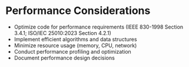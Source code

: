 # Performance Considerations
- Optimize code for performance requirements (IEEE 830-1998 Section 3.4.1; ISO/IEC 25010:2023 Section 4.2.1)
- Implement efficient algorithms and data structures
- Minimize resource usage (memory, CPU, network)
- Conduct performance profiling and optimization
- Document performance design decisions